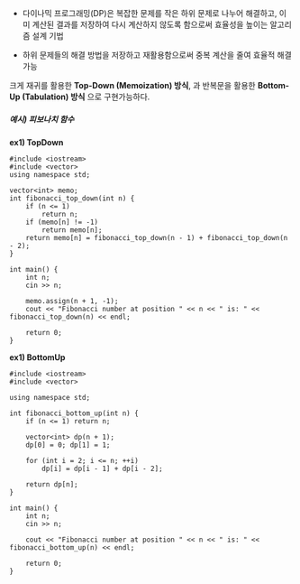 
- 다이나믹 프로그래밍(DP)은 복잡한 문제를 작은 하위 문제로 나누어 해결하고, 이미 계산된 결과를 저장하여 다시 계산하지 않도록 함으로써 효율성을 높이는 알고리즘 설계 기법

- 하위 문제들의 해결 방법을 저장하고 재활용함으로써 중복 계산을 줄여 효율적 해결가능

크게 재귀를 활용한 **Top-Down (Memoization) 방식**, 
과 반복문을 활용한 **Bottom-Up (Tabulation) 방식** 으로 구현가능하다.

##### 예시) 피보나치 함수
**ex1) TopDown**
```
#include <iostream>
#include <vector>
using namespace std;

vector<int> memo;
int fibonacci_top_down(int n) {
    if (n <= 1)
        return n;
    if (memo[n] != -1)
        return memo[n];
    return memo[n] = fibonacci_top_down(n - 1) + fibonacci_top_down(n - 2);
}

int main() {
    int n;
    cin >> n;
   
    memo.assign(n + 1, -1);
    cout << "Fibonacci number at position " << n << " is: " << fibonacci_top_down(n) << endl;

    return 0;
}
```

**ex1) BottomUp**
```
#include <iostream>
#include <vector>

using namespace std;

int fibonacci_bottom_up(int n) { 
    if (n <= 1) return n;

    vector<int> dp(n + 1);
    dp[0] = 0; dp[1] = 1;

    for (int i = 2; i <= n; ++i)
        dp[i] = dp[i - 1] + dp[i - 2];

    return dp[n];
}

int main() {
    int n;
    cin >> n;

    cout << "Fibonacci number at position " << n << " is: " << fibonacci_bottom_up(n) << endl;

    return 0;
}
```
